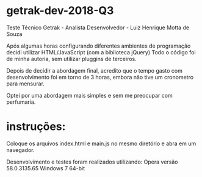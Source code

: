 # getrak-dev-2018-Q3
Teste Técnico Getrak - Analista Desenvolvedor - Luiz Henrique Motta de Souza

Após algumas horas configurando diferentes ambientes de programação decidi utilizar HTML/JavaScript (com a biblioteca jQuery)
Todo o código foi de minha autoria, sem utilizar pluggins de terceiros.

Depois de decidir a abordagem final, acredito que o tempo gasto com desenvolvimento foi em torno de 3 horas,
embora não tive um cronometro para mensurar.

Optei por uma abordagem mais simples e sem me preocupar com perfumaria.

# instruções:

Coloque os arquivos index.html e main.js no mesmo diretório e abra em um navegador.

Desenvolvimento e  testes foram realizados utilizando:
Opera versão 58.0.3135.65
Windows 7 64-bit
